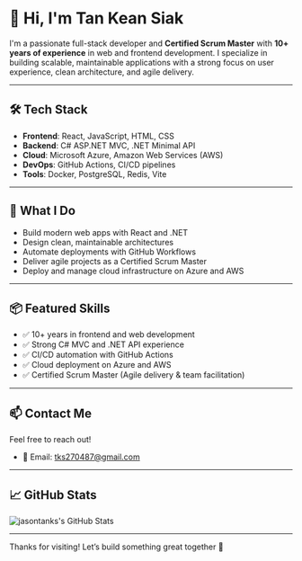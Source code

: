 # 👋 Hi, I'm Tan Kean Siak

I'm a passionate full-stack developer and **Certified Scrum Master** with **10+ years of experience** in web and frontend development. I specialize in building scalable, maintainable applications with a strong focus on user experience, clean architecture, and agile delivery.

---

## 🛠️ Tech Stack

- **Frontend**: React, JavaScript, HTML, CSS
- **Backend**: C# ASP.NET MVC, .NET Minimal API
- **Cloud**: Microsoft Azure, Amazon Web Services (AWS)
- **DevOps**: GitHub Actions, CI/CD pipelines
- **Tools**: Docker, PostgreSQL, Redis, Vite

---

## 💼 What I Do

- Build modern web apps with React and .NET
- Design clean, maintainable architectures
- Automate deployments with GitHub Workflows
- Deliver agile projects as a Certified Scrum Master
- Deploy and manage cloud infrastructure on Azure and AWS

---

## 📦 Featured Skills

- ✅ 10+ years in frontend and web development
- ✅ Strong C# MVC and .NET API experience
- ✅ CI/CD automation with GitHub Actions
- ✅ Cloud deployment on Azure and AWS
- ✅ Certified Scrum Master (Agile delivery & team facilitation)

---

## 📫 Contact Me

Feel free to reach out!

- 📧 Email: [tks270487@gmail.com](mailto:tks270487@gmail.com)

---

## 📈 GitHub Stats

![jasontanks's GitHub Stats](https://github-readme-stats.vercel.app/api?username=jasontanks&show_icons=true&theme=default)

---

Thanks for visiting! Let’s build something great together 🚀
